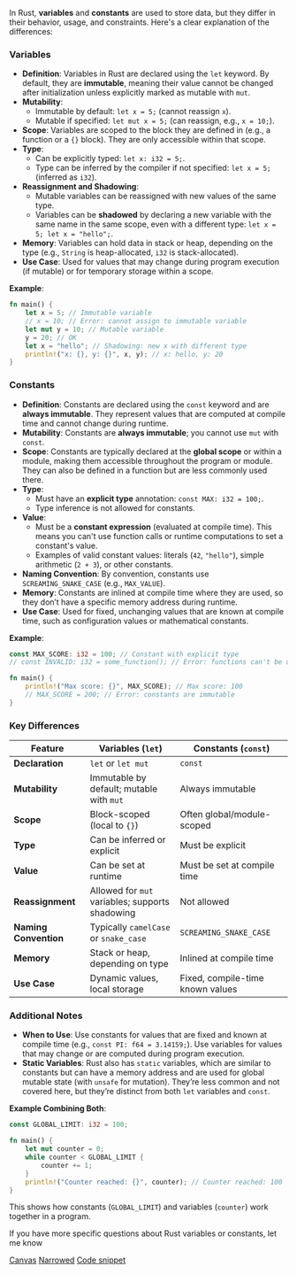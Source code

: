 In Rust, **variables** and **constants** are used to store data, but they differ in their behavior, usage, and constraints. Here's a clear explanation of the differences:

### **Variables**
- **Definition**: Variables in Rust are declared using the `let` keyword. By default, they are **immutable**, meaning their value cannot be changed after initialization unless explicitly marked as mutable with `mut`.
- **Mutability**: 
  - Immutable by default: `let x = 5;` (cannot reassign `x`).
  - Mutable if specified: `let mut x = 5;` (can reassign, e.g., `x = 10;`).
- **Scope**: Variables are scoped to the block they are defined in (e.g., a function or a `{}` block). They are only accessible within that scope.
- **Type**: 
  - Can be explicitly typed: `let x: i32 = 5;`.
  - Type can be inferred by the compiler if not specified: `let x = 5;` (inferred as `i32`).
- **Reassignment and Shadowing**:
  - Mutable variables can be reassigned with new values of the same type.
  - Variables can be **shadowed** by declaring a new variable with the same name in the same scope, even with a different type: `let x = 5; let x = "hello";`.
- **Memory**: Variables can hold data in stack or heap, depending on the type (e.g., `String` is heap-allocated, `i32` is stack-allocated).
- **Use Case**: Used for values that may change during program execution (if mutable) or for temporary storage within a scope.

**Example**:
```rust
fn main() {
    let x = 5; // Immutable variable
    // x = 10; // Error: cannot assign to immutable variable
    let mut y = 10; // Mutable variable
    y = 20; // OK
    let x = "hello"; // Shadowing: new x with different type
    println!("x: {}, y: {}", x, y); // x: hello, y: 20
}
```

### **Constants**
- **Definition**: Constants are declared using the `const` keyword and are **always immutable**. They represent values that are computed at compile time and cannot change during runtime.
- **Mutability**: Constants are **always immutable**; you cannot use `mut` with `const`.
- **Scope**: Constants are typically declared at the **global scope** or within a module, making them accessible throughout the program or module. They can also be defined in a function but are less commonly used there.
- **Type**: 
  - Must have an **explicit type** annotation: `const MAX: i32 = 100;`.
  - Type inference is not allowed for constants.
- **Value**: 
  - Must be a **constant expression** (evaluated at compile time). This means you can't use function calls or runtime computations to set a constant's value.
  - Examples of valid constant values: literals (`42`, `"hello"`), simple arithmetic (`2 + 3`), or other constants.
- **Naming Convention**: By convention, constants use `SCREAMING_SNAKE_CASE` (e.g., `MAX_VALUE`).
- **Memory**: Constants are inlined at compile time where they are used, so they don’t have a specific memory address during runtime.
- **Use Case**: Used for fixed, unchanging values that are known at compile time, such as configuration values or mathematical constants.

**Example**:
```rust
const MAX_SCORE: i32 = 100; // Constant with explicit type
// const INVALID: i32 = some_function(); // Error: functions can't be used

fn main() {
    println!("Max score: {}", MAX_SCORE); // Max score: 100
    // MAX_SCORE = 200; // Error: constants are immutable
}
```

### **Key Differences**

| Feature                  | Variables (`let`)                          | Constants (`const`)                       |
|--------------------------|--------------------------------------------|-------------------------------------------|
| **Declaration**          | `let` or `let mut`                         | `const`                                   |
| **Mutability**           | Immutable by default; mutable with `mut`   | Always immutable                         |
| **Scope**                | Block-scoped (local to `{}`)               | Often global/module-scoped               |
| **Type**                 | Can be inferred or explicit                | Must be explicit                         |
| **Value**                | Can be set at runtime                     | Must be set at compile time              |
| **Reassignment**         | Allowed for `mut` variables; supports shadowing | Not allowed                            |
| **Naming Convention**    | Typically `camelCase` or `snake_case`      | `SCREAMING_SNAKE_CASE`                   |
| **Memory**               | Stack or heap, depending on type           | Inlined at compile time                  |
| **Use Case**             | Dynamic values, local storage             | Fixed, compile-time known values         |

### **Additional Notes**
- **When to Use**: Use constants for values that are fixed and known at compile time (e.g., `const PI: f64 = 3.14159;`). Use variables for values that may change or are computed during program execution.
- **Static Variables**: Rust also has `static` variables, which are similar to constants but can have a memory address and are used for global mutable state (with `unsafe` for mutation). They’re less common and not covered here, but they’re distinct from both `let` variables and `const`.

**Example Combining Both**:
```rust
const GLOBAL_LIMIT: i32 = 100;

fn main() {
    let mut counter = 0;
    while counter < GLOBAL_LIMIT {
        counter += 1;
    }
    println!("Counter reached: {}", counter); // Counter reached: 100
}
```

This shows how constants (`GLOBAL_LIMIT`) and variables (`counter`) work together in a program.

If you have more specific questions about Rust variables or constants, let me know


[Canvas](Rust.canvas)
[Narrowed](Constants-Narrowed)
[Code snippet](Code)
